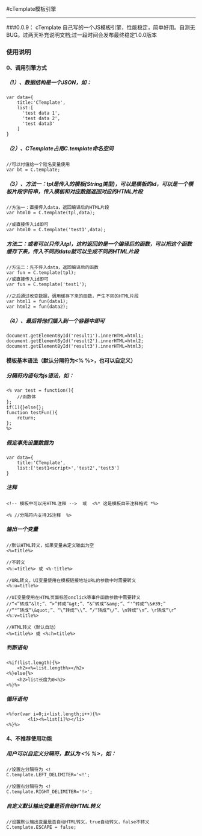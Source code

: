 
#cTemplate模板引擎

---

###0.0.9：
	cTemplate 自己写的一个JS模板引擎，性能稳定，简单好用。自测无BUG。过两天补充说明文档;过一段时间会发布最终稳定1.0.0版本




### 使用说明

#### 0、调用引擎方式



##### （1）、数据结构是一个JSON，如：

```
var data={
    title:'CTemplate',
    list:[
      'test data 1',
      'test data 2',
      'test data3'
    ]
}
```



##### （2）、CTemplate占用C.template命名空间

```
//可以付值给一个短名变量使用
var bt = C.template;
```



##### （3）、方法一：tpl是传入的模板(String类型)，可以是模板的id，可以是一个模板片段字符串，传入模板和对应数据返回对应的HTML片段

```
//方法一：直接传入data，返回编译后的HTML片段
var html0 = C.template(tpl,data);  

//或直接传入id即可
var html0 = C.template('test1',data);  
```



##### 方法二：或者可以只传入tpl，这时返回的是一个编译后的函数，可以把这个函数缓存下来，传入不同的data就可以生成不同的HTML片段

```
//方法二：先不传入data，返回编译后的函数
var fun = C.template(tpl);
//或直接传入id即可
var fun = C.template('test1');

//之后通过改变数据，调用缓存下来的函数，产生不同的HTML片段
var html1 = fun(data1);
var html2 = fun(data2);
```



##### （4）、最后将他们插入到一个容器中即可

```
document.getElementById('result1').innerHTML=html1;
document.getElementById('result2').innerHTML=html2;
document.getElementById('result3').innerHTML=html3;
```



#### 模板基本语法（默认分隔符为<% %>，也可以自定义）



##### 分隔符内语句为js语法，如：

```
<% var test = function(){
    //函数体
};
if(1){}else{};
function testFun(){
    return;
};
%>
```



##### 假定事先设置数据为

```
var data={
    title:'CTemplate',
    list:['test1<script>','test2','test3']
}
```



##### 注释

```
<!-- 模板中可以用HTML注释 -->  或  <%* 这是模板自带注释格式 *%>

<% //分隔符内支持JS注释  %>
```



##### 输出一个变量

```
//默认HTML转义，如果变量未定义输出为空
<%=title%>  

//不转义
<%:=title%> 或 <%-title%>

//URL转义，UI变量使用在模板链接地址URL的参数中时需要转义
<%:u=title%>

//UI变量使用在HTML页面标签onclick等事件函数参数中需要转义
//“<”转成“&lt;”、“>”转成“&gt;”、“&”转成“&amp;”、“'”转成“\&#39;”
//“"”转成“\&quot;”、“\”转成“\\”、“/”转成“\/”、\n转成“\n”、\r转成“\r”
<%:v=title%>

//HTML转义（默认自动）
<%=title%> 或 <%:h=title%>
```



##### 判断语句

```
<%if(list.length){%>
    <h2><%=list.length%></h2>
<%}else{%>
    <h2>list长度为0<h2>
<%}%>
```



##### 循环语句

```
<%for(var i=0;i<list.length;i++){%>
        <li><%=list[i]%></li>
<%}%>
```



#### 4、不推荐使用功能



##### 用户可以自定义分隔符，默认为 <% %>，如：

```
//设置左分隔符为 <!
C.template.LEFT_DELIMITER='<!';

//设置右分隔符为 <!  
C.template.RIGHT_DELIMITER='!>';
```



##### 自定义默认输出变量是否自动HTML转义

```
//设置默认输出变量是否自动HTML转义，true自动转义，false不转义
C.template.ESCAPE = false;
```





